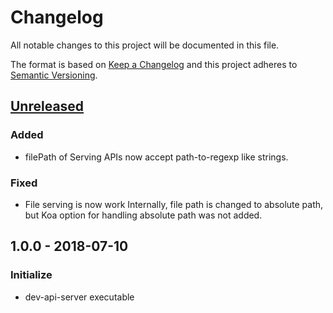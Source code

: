 # Changelog
All notable changes to this project will be documented in this file.

The format is based on [Keep a Changelog](http://keepachangelog.com/en/1.0.0/)
and this project adheres to [Semantic Versioning](http://semver.org/spec/v2.0.0.html).

## [Unreleased]

### Added
- filePath of Serving APIs now accept path-to-regexp like strings.

### Fixed
- File serving is now work
  Internally, file path is changed to absolute path, but Koa option for handling absolute path was not added.

## 1.0.0 - 2018-07-10

### Initialize
- dev-api-server executable

[Unreleased]: https://github.com/Ailrun/dev-api-server/compare/v1.0.0...HEAD
